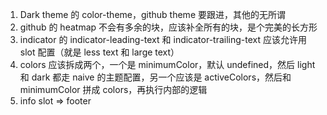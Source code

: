 1. Dark theme 的 color-theme，github theme 要跟进，其他的无所谓
2. github 的 heatmap 不会有多余的块，应该补全所有的块，是个完美的长方形
3. indicator 的 indicator-leading-text 和 indicator-trailing-text 应该允许用 slot 配置（就是 less text 和 large text）
4. colors 应该拆成两个，一个是 minimumColor，默认 undefined，然后 light 和 dark 都走 naive 的主题配置，另一个应该是 activeColors，然后和 minimumColor 拼成 colors，再执行内部的逻辑
5. info slot => footer
